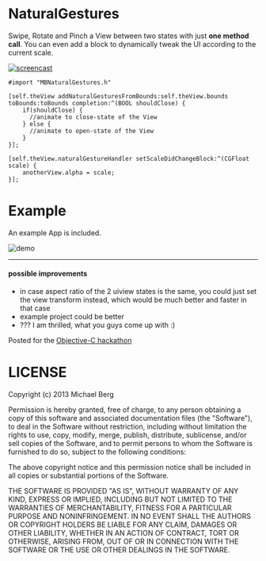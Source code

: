 NaturalGestures
===============

Swipe, Rotate and Pinch a View between two states with just **one method call**.
You can even add a block to dynamically tweak the UI according to the current scale.

[![screencast](https://dl.dropboxusercontent.com/u/89042933/NaturalGesturesVideoPreview.png)](https://www.youtube.com/watch?v=ErrED69Ij5k)

```objc
#import "MBNaturalGestures.h"

[self.theView addNaturalGesturesFromBounds:self.theView.bounds toBounds:toBounds completion:^(BOOL shouldClose) {
    if(shouldClose) {
      //animate to close-state of the View
    } else {
      //animate to open-state of the View
    }
}];

[self.theView.naturalGestureHandler setScaleDidChangeBlock:^(CGFloat scale) {
    anotherView.alpha = scale;
}];
```

Example
=======

An example App is included.

![demo](https://dl.dropboxusercontent.com/u/89042933/NaturalGestures1.jpg)



--------------
#### possible improvements ####
- in case aspect ratio of the 2 uiview states is the same, you could just set the view transform instead, which would be much better and faster in that case
- example project could be better
- ??? I am thrilled, what you guys come up with :)

Posted for the [Objective-C hackathon](https://objectivechackathon.appspot.com/)


LICENSE
========
Copyright (c) 2013 Michael Berg

Permission is hereby granted, free of charge, to any person obtaining a copy
of this software and associated documentation files (the "Software"), to deal
in the Software without restriction, including without limitation the rights
to use, copy, modify, merge, publish, distribute, sublicense, and/or sell
copies of the Software, and to permit persons to whom the Software is
furnished to do so, subject to the following conditions:

The above copyright notice and this permission notice shall be included in
all copies or substantial portions of the Software.

THE SOFTWARE IS PROVIDED "AS IS", WITHOUT WARRANTY OF ANY KIND, EXPRESS OR
IMPLIED, INCLUDING BUT NOT LIMITED TO THE WARRANTIES OF MERCHANTABILITY,
FITNESS FOR A PARTICULAR PURPOSE AND NONINFRINGEMENT. IN NO EVENT SHALL THE
AUTHORS OR COPYRIGHT HOLDERS BE LIABLE FOR ANY CLAIM, DAMAGES OR OTHER
LIABILITY, WHETHER IN AN ACTION OF CONTRACT, TORT OR OTHERWISE, ARISING FROM,
OUT OF OR IN CONNECTION WITH THE SOFTWARE OR THE USE OR OTHER DEALINGS IN
THE SOFTWARE.
